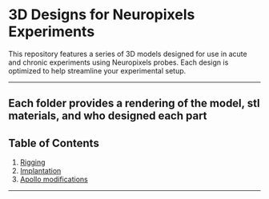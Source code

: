 # 3D Designs for Neuropixels Experiments

This repository features a series of 3D models designed for use in acute and chronic experiments using Neuropixels probes. Each design is optimized to help streamline your experimental setup.

---
Each folder provides a rendering of the model, stl  materials, and who designed each part
---

## Table of Contents
1. [Rigging](#rigging)  
2. [Implantation](#implantation)  
3. [Apollo modifications](#Apollo-modifications)  

---




